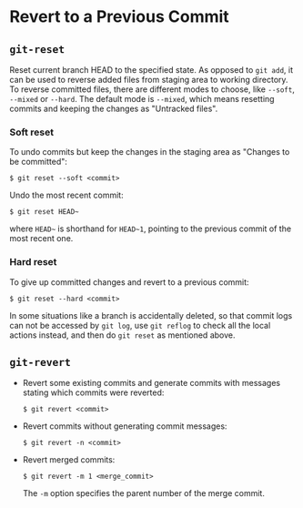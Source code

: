 # Revert to a Previous Commit

## `git-reset`

Reset current branch HEAD to the specified state. As opposed to `git add`, it can be used to reverse added files from staging area to working directory. To reverse committed files, there are different modes to choose, like `--soft`, `--mixed` or `--hard`. The default mode is `--mixed`, which means resetting commits and keeping the changes as "Untracked files".

### Soft reset

To undo commits but keep the changes in the staging area as "Changes to be committed":

```console
$ git reset --soft <commit>
```

Undo the most recent commit:

```console
$ git reset HEAD~
```
where `HEAD~` is shorthand for `HEAD~1`, pointing to the previous commit of the most recent one.


### Hard reset

To give up committed changes and revert to a previous commit:

```console
$ git reset --hard <commit>
```

In some situations like a branch is accidentally deleted, so that commit logs can not be accessed by `git log`, use `git reflog` to check all the local actions instead, and then do `git reset` as mentioned above.

## `git-revert`

* Revert some existing commits and generate commits with messages stating which commits were reverted:

  ```console
  $ git revert <commit>
  ```

* Revert commits without generating commit messages:

  ```console
  $ git revert -n <commit>
  ```

* Revert merged commits:

  ```console
  $ git revert -m 1 <merge_commit>
  ```

  The `-m` option specifies the parent number of the merge commit.
